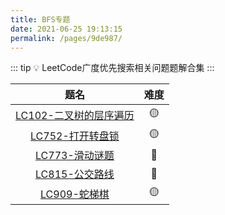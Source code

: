 ```yaml
---
title: BFS专题
date: 2021-06-25 19:13:15
permalink: /pages/9de987/
---
```


::: tip 💡
LeetCode广度优先搜索相关问题题解合集
:::

题名 | 难度 
:---------:|:----------:
 [LC102-二叉树的层序遍历](/pages/bacaf1/) | 🟡
 [LC752-打开转盘锁](/pages/8e87e0/) | 🟡
 [LC773-滑动谜题](/pages/6746e4/) | 🔴
 [LC815-公交路线](/pages/3e65f3/) | 🔴
 [LC909-蛇梯棋](/pages/c2ef6a/) | 🟡